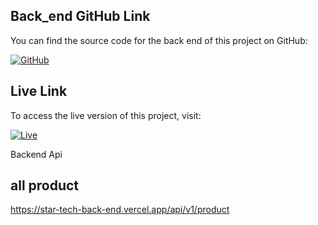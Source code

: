 ## Back_end GitHub Link

You can find the source code for the back end of this project on GitHub:

[![GitHub](https://img.shields.io/badge/GitHub-Source%20Code-brightgreen)](https://github.com/mr7aali/star-tech-back_end)

## Live Link

To access the live version of this project, visit:

[![Live](https://img.shields.io/badge/Live%20Link-Visit%20Website-blue)](https://star-tech.vercel.app/)

Backend Api

## all product

https://star-tech-back-end.vercel.app/api/v1/product
